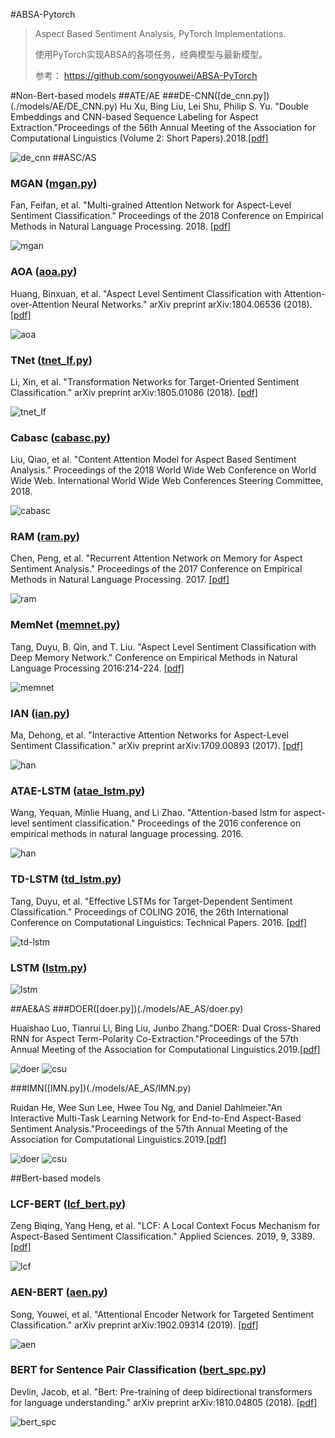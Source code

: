 #ABSA-Pytorch

> Aspect Based Sentiment Analysis, PyTorch Implementations.
>
> 使用PyTorch实现ABSA的各项任务，经典模型与最新模型。
>
> 参考：
> https://github.com/songyouwei/ABSA-PyTorch

#Non-Bert-based models
##ATE/AE
###DE-CNN([de_cnn.py])(./models/AE/DE_CNN.py)
Hu Xu, Bing Liu, Lei Shu, Philip S. Yu. "Double Embeddings and CNN-based Sequence Labeling for Aspect Extraction."Proceedings of the 56th Annual Meeting of the Association for Computational Linguistics (Volume 2: Short Papers).2018.[[pdf]](https://www.aclweb.org/anthology/P18-2094.pdf)

![de_cnn](assets/de_cnn.png)
##ASC/AS
### MGAN ([mgan.py](./models/AS/mgan.py))
Fan, Feifan, et al. "Multi-grained Attention Network for Aspect-Level Sentiment Classification." Proceedings of the 2018 Conference on Empirical Methods in Natural Language Processing. 2018. [[pdf]](http://aclweb.org/anthology/D18-1380)

![mgan](assets/mgan.png)

### AOA ([aoa.py](./models/aoa.py))
Huang, Binxuan, et al. "Aspect Level Sentiment Classification with Attention-over-Attention Neural Networks." arXiv preprint arXiv:1804.06536 (2018). [[pdf]](https://arxiv.org/pdf/1804.06536.pdf)

![aoa](assets/aoa.png)

### TNet ([tnet_lf.py](./models/tnet_lf.py))
Li, Xin, et al. "Transformation Networks for Target-Oriented Sentiment Classification." arXiv preprint arXiv:1805.01086 (2018). [[pdf]](https://arxiv.org/pdf/1805.01086)

![tnet_lf](assets/tnet_lf.png)

### Cabasc ([cabasc.py](./models/cabasc.py))
Liu, Qiao, et al. "Content Attention Model for Aspect Based Sentiment Analysis." Proceedings of the 2018 World Wide Web Conference on World Wide Web. International World Wide Web Conferences Steering Committee, 2018.

![cabasc](assets/cabasc.png)


### RAM ([ram.py](./models/ram.py))
Chen, Peng, et al. "Recurrent Attention Network on Memory for Aspect Sentiment Analysis." Proceedings of the 2017 Conference on Empirical Methods in Natural Language Processing. 2017. [[pdf]](http://www.aclweb.org/anthology/D17-1047)

![ram](assets/ram.png)


### MemNet ([memnet.py](./models/memnet.py))
Tang, Duyu, B. Qin, and T. Liu. "Aspect Level Sentiment Classification with Deep Memory Network." Conference on Empirical Methods in Natural Language Processing 2016:214-224. [[pdf]](https://arxiv.org/pdf/1605.08900)

![memnet](assets/memnet.png)


### IAN ([ian.py](./models/ian.py))
Ma, Dehong, et al. "Interactive Attention Networks for Aspect-Level Sentiment Classification." arXiv preprint arXiv:1709.00893 (2017). [[pdf]](https://arxiv.org/pdf/1709.00893)

![han](assets/han.png)

### ATAE-LSTM ([atae_lstm.py](./models/atae_lstm.py))
Wang, Yequan, Minlie Huang, and Li Zhao. "Attention-based lstm for aspect-level sentiment classification." Proceedings of the 2016 conference on empirical methods in natural language processing. 2016.

![han](assets/atae-lstm.png)


### TD-LSTM ([td_lstm.py](./models/td_lstm.py))

Tang, Duyu, et al. "Effective LSTMs for Target-Dependent Sentiment Classification." Proceedings of COLING 2016, the 26th International Conference on Computational Linguistics: Technical Papers. 2016. [[pdf]](https://arxiv.org/pdf/1512.01100)

![td-lstm](assets/td-lstm.png)


### LSTM ([lstm.py](./models/lstm.py))

![lstm](assets/lstm.png)

##AE&AS 
###DOER([doer.py])(./models/AE_AS/doer.py)

Huaishao Luo, Tianrui Li, Bing Liu, Junbo Zhang."DOER: Dual Cross-Shared RNN for Aspect Term-Polarity Co-Extraction."Proceedings of the 57th Annual Meeting of the Association for Computational Linguistics.2019.[[pdf]](https://www.aclweb.org/anthology/P19-1056.pdf)

![doer](assets/doer.png)
![csu](assets/csu.png)

###IMN([IMN.py])(./models/AE_AS/IMN.py)

Ruidan He, Wee Sun Lee, Hwee Tou Ng, and Daniel Dahlmeier."An Interactive Multi-Task Learning Network for End-to-End Aspect-Based Sentiment Analysis."Proceedings of the 57th Annual Meeting of the Association for Computational Linguistics.2019.[[pdf]](https://www.aclweb.org/anthology/P19-1056.pdf)

![doer](assets/doer.png)
![csu](assets/csu.png)


##Bert-based models

### LCF-BERT ([lcf_bert.py](./models/lcf_bert.py))
Zeng Biqing, Yang Heng, et al. "LCF: A Local Context Focus Mechanism for Aspect-Based Sentiment Classification." Applied Sciences. 2019, 9, 3389. [[pdf]](https://www.mdpi.com/2076-3417/9/16/3389/pdf)

![lcf](assets/lcf.png)

### AEN-BERT ([aen.py](./models/aen.py))
Song, Youwei, et al. "Attentional Encoder Network for Targeted Sentiment Classification." arXiv preprint arXiv:1902.09314 (2019). [[pdf]](https://arxiv.org/pdf/1902.09314.pdf)

![aen](assets/aen.png)

### BERT for Sentence Pair Classification ([bert_spc.py](./models/bert_spc.py))
Devlin, Jacob, et al. "Bert: Pre-training of deep bidirectional transformers for language understanding." arXiv preprint arXiv:1810.04805 (2018). [[pdf]](https://arxiv.org/pdf/1810.04805.pdf)

![bert_spc](assets/bert_spc.png)